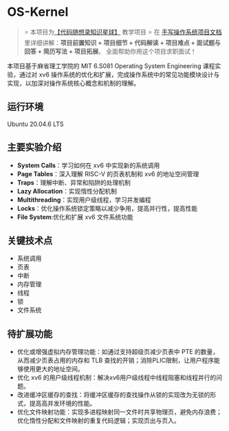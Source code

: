 # OS-Kernel

> ⭐️ 本项目为[【代码随想录知识星球】](https://programmercarl.com/other/kstar.html) 教学项目
> ⭐️ 在 [手写操作系统项目文档](https://www.programmercarl.com/other/project_os.html)  里详细讲解：**项目前置知识 + 项目细节 +  代码解读 + 项目难点 + 面试题与回答 + 简历写法  + 项目拓展**。 全面帮助你用这个项目求职面试！

本项目基于麻省理工学院的 MIT 6.S081 Operating System Engineering 课程实验，通过对 xv6 操作系统的优化和扩展，完成操作系统中的常见功能模块设计与实现，以加深对操作系统核心概念和机制的理解。

## 运行环境

Ubuntu 20.04.6 LTS

## 主要实验介绍

- **System Calls**：学习如何在 xv6 中实现新的系统调用
- **Page Tables**：深入理解 RISC-V 的页表机制和 xv6 的地址空间管理
- **Traps**：理解中断、异常和陷阱的处理机制
- **Lazy Allocation**：实现惰性分配机制
- **Multithreading**：实现用户级线程，学习并发编程
- **Locks**：优化操作系统锁定策略以减少争用，提高并行性，提高性能
- **File System**:优化和扩展 xv6 文件系统功能

## 关键技术点

- 系统调用
- 页表
- 中断
- 内存管理
- 线程
- 锁
- 文件系统

## 待扩展功能

- 优化或增强虚拟内存管理功能：如通过支持超级页减少页表中 PTE 的数量，从而减少页表占用的内存和 TLB 查找的开销；消除PLIC限制，让用户程序能够使用更大的地址空间。
- 优化 xv6 的用户级线程机制：解决xv6用户级线程中线程阻塞和线程并行的问题。
- 改进缓冲区缓存的查找：将缓冲区缓存的查找操作从锁的实现改为无锁的形式，提高高并发环境的性能。
- 优化文件映射功能：实现多进程映射同一文件时共享物理页，避免内存浪费；优化惰性分配和文件映射的重复代码逻辑；实现页出与页入。

